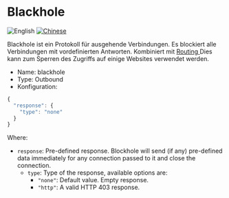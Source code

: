 # Blackhole

![English](../../resources/englishc.svg) [![Chinese](../../resources/chinese.svg)](https://www.v2ray.com/chapter_02/protocols/blackhole.html)

Blackhole ist ein Protokoll für ausgehende Verbindungen. Es blockiert alle Verbindungen mit vordefinierten Antworten. Kombiniert mit [ Routing ](../03_routing.md) Dies kann zum Sperren des Zugriffs auf einige Websites verwendet werden.

* Name: blackhole
* Type: Outbound
* Konfiguration:

```javascript
{
  "response": {
    "type": "none"
  }
}
```

Where:

* `response`: Pre-defined response. Blockhole will send (if any) pre-defined data immediately for any connection passed to it and close the connection. 
  * `type`: Type of the response, available options are: 
    * `"none"`: Default value. Empty response.
    * `"http"`: A valid HTTP 403 response.